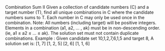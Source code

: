 Combination Sum II
Given a collection of candidate numbers (C) and a target number (T), find all unique combinations in C where the candidate numbers sums to T. Each number in C may only be used once in the combination.
 Note:
All numbers (including target) will be positive integers.
Elements in a combination (a1, a2, … , ak) must be in non-descending order. (ie, a1 ≤ a2 ≤ … ≤ ak).
The solution set must not contain duplicate combinations.
Example : Given candidate set 10,1,2,7,6,1,5 and target 8, A solution set is:
[1, 7]
[1, 2, 5]
[2, 6]
[1, 1, 6]
